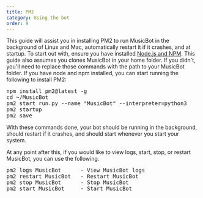```yaml
---
title: PM2
category: Using the bot
order: 9
---
```


This guide will assist you in installing PM2 to run MusicBot in the background of Linux and Mac, automatically restart it if it crashes, and at startup.
To start out with, ensure you have installed [Node.js and NPM](https://nodejs.org/en/download/package-manager/).
This guide also assumes you clones MusicBot in your home folder. If you didn't, you'll need to replace those commands with the path to your MusicBot folder.
If you have node and npm installed, you can start running the following to install PM2:

<pre class="code bash">npm <span class="kw2">install</span> pm2<span class="sy0">@</span>latest <span class="re5">-g</span>
<span class="kw3">cd</span> ~<span class="sy0">/</span>MusicBot
pm2 start run.py <span class="re5">--name</span> <span class="st0">"MusicBot"</span> <span class="re5">--interpreter</span>=python3
pm2 startup
pm2 save</pre>

With these commands done, your bot should be running in the background, should restart if it crashes, and should start whenever you start your system.

At any point after this, if you would like to view logs, start, stop, or restart MusicBot, you can use the following.

<pre class="code bash">pm2 logs MusicBot      - View MusicBot logs
pm2 restart MusicBot   - Restart MusicBot
pm2 stop MusicBot      - Stop MusicBot
pm2 start MusicBot     - Start MusicBot</pre>
